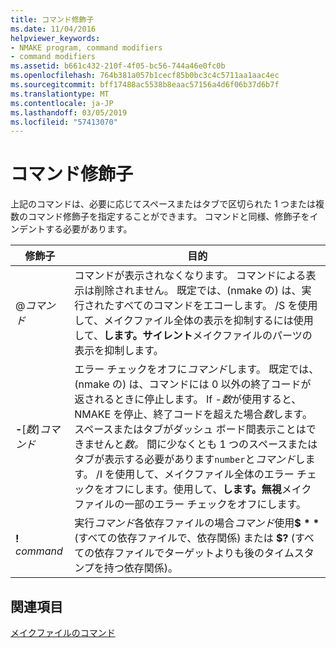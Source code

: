 ```yaml
---
title: コマンド修飾子
ms.date: 11/04/2016
helpviewer_keywords:
- NMAKE program, command modifiers
- command modifiers
ms.assetid: b661c432-210f-4f05-bc56-744a46e0fc0b
ms.openlocfilehash: 764b381a057b1cecf85b0bc3c4c5711aa1aac4ec
ms.sourcegitcommit: bff17488ac5538b8eaac57156a4d6f06b37d6b7f
ms.translationtype: MT
ms.contentlocale: ja-JP
ms.lasthandoff: 03/05/2019
ms.locfileid: "57413070"
---
```

# <a name="command-modifiers"></a>コマンド修飾子

上記のコマンドは、必要に応じてスペースまたはタブで区切られた 1 つまたは複数のコマンド修飾子を指定することができます。 コマンドと同様、修飾子をインデントする必要があります。

|修飾子|目的|
|--------------|-------------|
|\@*コマンド*|コマンドが表示されなくなります。 コマンドによる表示は削除されません。 既定では、(nmake の) は、実行されたすべてのコマンドをエコーします。 /S を使用して、メイクファイル全体の表示を抑制するには使用して、**します。サイレント**メイクファイルのパーツの表示を抑制します。|
|**-**\[*数*]*コマンド*|エラー チェックをオフに*コマンド*します。 既定では、(nmake の) は、コマンドには 0 以外の終了コードが返されるときに停止します。 If -*数*が使用すると、NMAKE を停止、終了コードを超えた場合*数*します。 スペースまたはタブがダッシュ ボード間表示ことはできませんと*数。* 間に少なくとも 1 つのスペースまたはタブが表示する必要があります`number`と*コマンド*します。 /I を使用して、メイクファイル全体のエラー チェックをオフにします。使用して、**します。無視**メイクファイルの一部のエラー チェックをオフにします。|
|**\!** *command*|実行*コマンド*各依存ファイルの場合*コマンド*使用<strong>$ \* \*</strong> (すべての依存ファイルで、依存関係) または **$?** (すべての依存ファイルでターゲットよりも後のタイムスタンプを持つ依存関係)。|

## <a name="see-also"></a>関連項目

[メイクファイルのコマンド](../build/commands-in-a-makefile.md)

